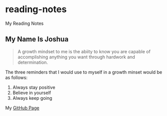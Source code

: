 # reading-notes
My Reading Notes

## My Name Is Joshua 

> A growth mindset to me is the abiity to know you are capable of accomplishing anything you want through
> hardwork and determination.

The three reminders that I would use to myself in a growth minset would be as follows:
1. Always stay positive
2. Believe in yourself
3. Always keep going

My [GitHub Page](https://dbird54.github.io/reading-notes/)

